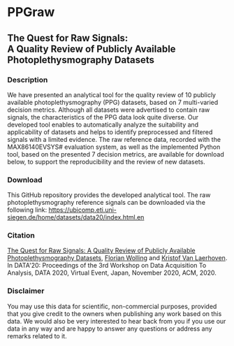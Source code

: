 # PPGraw

## The Quest for Raw Signals:<br>A Quality Review of Publicly Available Photoplethysmography Datasets

### Description
We have presented an analytical tool for the quality review of 10 publicly available photoplethysmography (PPG) datasets, based on 7 multi-varied decision metrics. Although all datasets were advertised to contain raw signals, the characteristics of the PPG data look quite diverse. Our developed tool enables to automatically analyze the suitability and applicability of datasets and helps to identify preprocessed and filtered signals with a limited evidence. The raw reference data, recorded with the MAX86140EVSYS# evaluation system, as well as the implemented Python tool, based on the presented 7 decision metrics, are available for download below, to support the reproducibility and the review of new datasets.

### Download
This GitHub repository provides the developed analytical tool.
The raw photoplethysmography reference signals can be downloaded via the following link:
https://ubicomp.eti.uni-siegen.de/home/datasets/data20/index.html.en

### Citation
[The Quest for Raw Signals: A Quality Review of Publicly Available Photoplethysmography Datasets](https://ubicomp.eti.uni-siegen.de/home/datasets/data20/index.html.en), [Florian Wolling](https://ubicomp.eti.uni-siegen.de/home/team/fwolling.html.en) and [Kristof Van Laerhoven](https://ubicomp.eti.uni-siegen.de/home/team/kristof.html.en). In DATA'20: Proceedings of the 3rd Workshop on Data Acquisition To Analysis, DATA 2020, Virtual Event, Japan, November 2020, ACM, 2020.

### Disclaimer
You may use this data for scientific, non-commercial purposes, provided that you give credit to the owners when publishing any work based on this data. We would also be very interested to hear back from you if you use our data in any way and are happy to answer any questions or address any remarks related to it.
